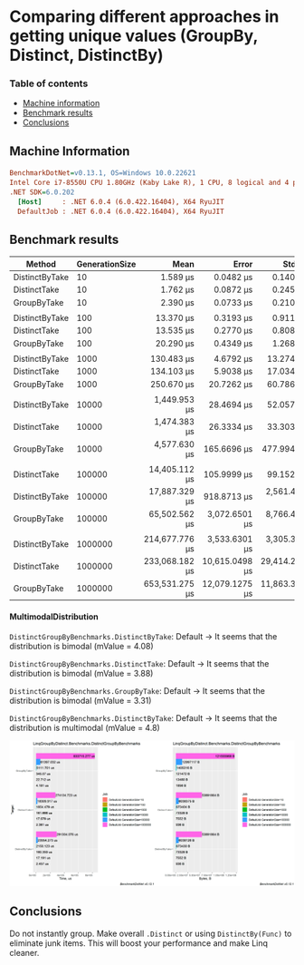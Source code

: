 # Comparing different approaches in getting unique values (GroupBy, Distinct, DistinctBy)

### Table of contents
- [Machine information](#machine-information)
- [Benchmark results](#benchmark-results)
- [Conclusions](#conclusions)

<a name="machine-information"></a>
## Machine Information

``` ini
BenchmarkDotNet=v0.13.1, OS=Windows 10.0.22621
Intel Core i7-8550U CPU 1.80GHz (Kaby Lake R), 1 CPU, 8 logical and 4 physical cores
.NET SDK=6.0.202
  [Host]     : .NET 6.0.4 (6.0.422.16404), X64 RyuJIT
  DefaultJob : .NET 6.0.4 (6.0.422.16404), X64 RyuJIT
```

<a name="benchmark-results"></a>
## Benchmark results

| Method         | GenerationSize |           Mean |          Error |         StdDev |        StdErr |        Op/s |     Allocated |
|----------------|----------------|---------------:|---------------:|---------------:|--------------:|------------:|--------------:|
| DistinctByTake | 10             |       1.589 μs |      0.0482 μs |      0.1406 μs |     0.0142 μs | 629,232.213 |         904 B |
| DistinctTake   | 10             |       1.762 μs |      0.0872 μs |      0.2459 μs |     0.0256 μs | 567,521.868 |         904 B |
| GroupByTake    | 10             |       2.390 μs |      0.0733 μs |      0.2102 μs |     0.0216 μs | 418,325.195 |       1,824 B |
|                |                |                |                |                |               |             |               |
| DistinctByTake | 100            |      13.370 μs |      0.3193 μs |      0.9110 μs |     0.0940 μs |  74,796.518 |       7,520 B |
| DistinctTake   | 100            |      13.535 μs |      0.2770 μs |      0.8081 μs |     0.0816 μs |  73,885.030 |       7,520 B |
| GroupByTake    | 100            |      20.290 μs |      0.4349 μs |      1.2686 μs |     0.1281 μs |  49,284.530 |      13,448 B |
|                |                |                |                |                |               |             |               |
| DistinctByTake | 1000           |     130.483 μs |      4.6792 μs |     13.2742 μs |     1.3765 μs |   7,663.836 |      73,296 B |
| DistinctTake   | 1000           |     134.103 μs |      5.9038 μs |     17.0340 μs |     1.7385 μs |   7,456.953 |      73,296 B |
| GroupByTake    | 1000           |     250.670 μs |     20.7262 μs |     60.7864 μs |     6.1093 μs |   3,989.302 |     121,440 B |
|                |                |                |                |                |               |             |               |
| DistinctByTake | 10000          |   1,449.953 μs |     28.4694 μs |     52.0579 μs |     8.0327 μs |     689.678 |     673,450 B |
| DistinctTake   | 10000          |   1,474.383 μs |     26.3334 μs |     33.3033 μs |     6.9442 μs |     678.250 |     673,408 B |
| GroupByTake    | 10000          |   4,577.630 μs |    165.6696 μs |    477.9945 μs |    48.7851 μs |     218.454 |   1,405,347 B |
|                |                |                |                |                |               |             |               |
| DistinctTake   | 100000         |  14,405.112 μs |    105.9999 μs |     99.1524 μs |    25.6010 μs |      69.420 |   6,038,015 B |
| DistinctByTake | 100000         |  17,887.329 μs |    918.8713 μs |  2,561.4460 μs |   270.0001 μs |      55.905 |   6,038,032 B |
| GroupByTake    | 100000         |  65,502.562 μs |  3,072.6501 μs |  8,766.4436 μs |   904.1896 μs |      15.267 |  12,995,483 B |
|                |                |                |                |                |               |             |               |
| DistinctByTake | 1000000        | 214,677.776 μs |  3,533.6301 μs |  3,305.3598 μs |   853.4402 μs |       4.658 |  53,889,635 B |
| DistinctTake   | 1000000        | 233,068.182 μs | 10,615.0498 μs | 29,414.2531 μs | 3,117.9046 μs |       4.291 |  53,889,027 B |
| GroupByTake    | 1000000        | 653,531.275 μs | 12,079.1275 μs | 11,863.3184 μs | 2,965.8296 μs |       1.530 | 121,557,200 B |

#### MultimodalDistribution
`DistinctGroupByBenchmarks.DistinctByTake`: Default -> It seems that the distribution is bimodal (mValue = 4.08)

`DistinctGroupByBenchmarks.DistinctTake`: Default   -> It seems that the distribution is bimodal (mValue = 3.88)

`DistinctGroupByBenchmarks.GroupByTake`: Default    -> It seems that the distribution is bimodal (mValue = 3.31)

`DistinctGroupByBenchmarks.DistinctByTake`: Default -> It seems that the distribution is multimodal (mValue = 4.8)

![Plot](assets/DistinctGroupByBenchmarks.png)

<a name="conclusions"></a>
## Conclusions

Do not instantly group. Make overall `.Distinct` or using `DistinctBy(Func)` to eliminate junk items. This will boost your performance and make Linq cleaner.